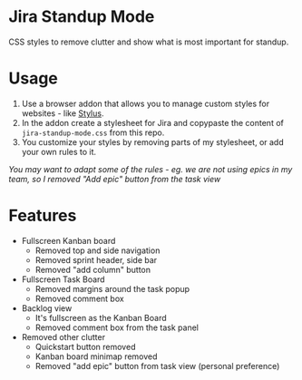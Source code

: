 # Jira Standup Mode
CSS styles to remove clutter and show what is most important for standup.

# Usage

1. Use a browser addon that allows you to manage custom styles for websites - like [Stylus](https://addons.mozilla.org/en-US/firefox/addon/styl-us/). 
2. In the addon create a stylesheet for Jira and copypaste the content of `jira-standup-mode.css` from this repo.
3. You customize your styles by removing parts of my stylesheet, or add your own rules to it.

_You may want to adapt some of the rules - eg. we are not using epics in my team, so I removed "Add epic" button from the task view_ 

# Features

- Fullscreen Kanban board
  - Removed top and side navigation
  - Removed sprint header, side bar
  - Removed "add column" button
- Fullscreen Task Board
  - Removed margins around the task popup
  - Removed comment box
- Backlog view
  - It's fullscreen as the Kanban Board
  - Removed comment box from the task panel
- Removed other clutter
  - Quickstart button removed
  - Kanban board minimap removed
  - Removed "add epic" button from task view (personal preference)
